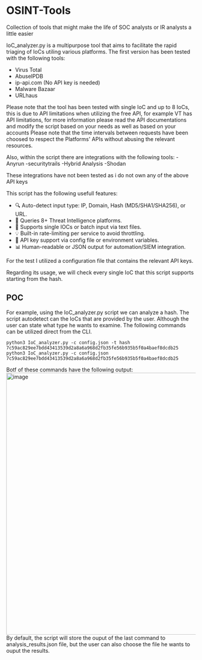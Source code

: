 # OSINT-Tools
Collection of tools that might make the life of SOC analysts or IR analysts a little easier


IoC_analyzer.py is a multipurpose tool that aims to facilitate the rapid triaging of IoCs utiling various platforms.
The first version has been tested with the following tools:
- Virus Total
- AbuseIPDB
- ip-api.com (No API key is needed)
- Malware Bazaar
- URLhaus

Please note that the tool has been tested with single IoC and up to 8 IoCs, this is due to API limitations when utilizing the free API, for example VT has API limitations, for more information please read the API documentations and modify the script based on your needs as well as based on your accounts
Please note that the time intervals between requests have been choosed to respect the Platforms' APIs without abusing the relevant resources.

Also, within the script there are integrations with the following tools:
-Anyrun
-securitytrails
-Hybrid Analysis
-Shodan

These integrations have not been tested as i do not own any of the above API keys

This script has the following usefull features:
- 🔍 Auto-detect input type: IP, Domain, Hash (MD5/SHA1/SHA256), or URL.
- 🔗 Queries 8+ Threat Intelligence platforms.
- 📁 Supports single IOCs or batch input via text files.
- 💡 Built-in rate-limiting per service to avoid throttling.
- 🔐 API key support via config file or environment variables.
- 📊 Human-readable or JSON output for automation/SIEM integration.

For the test I utilized a configuration file that contains the relevant API keys.

Regarding its usage, we will check every single IoC that this script supports starting from the hash.

## POC 
For example, using the IoC_analyzer.py script we can analyze a hash. The script autodetect can the IoCs that are provided by the user. Although the user can state what type he wants to examine.
The following commands can be utilized direct from the CLI.
```
python3 IoC_analyzer.py -c config.json -t hash 7c59ac829ee7bdd43413539d2a8a6a968d2fb35fe56b935b5f0a4baef8dcdb25
python3 IoC_analyzer.py -c config.json 7c59ac829ee7bdd43413539d2a8a6a968d2fb35fe56b935b5f0a4baef8dcdb25
```
Botf of these commands have the following output:
<img width="1704" height="695" alt="image" src="https://github.com/user-attachments/assets/488371c4-f96c-4da8-aba5-e9811f8417b5" />
By default, the script will store the ouput of the last command to analysis_results.json file, but the user can also choose the file he wants to ouput the results.




